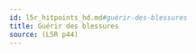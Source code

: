 ```yaml
---
id: l5r_hitpoints_hd.md#guérir-des-blessures
title: Guérir des blessures
source: (L5R p44)
---
```


